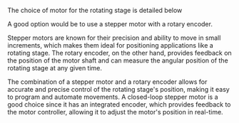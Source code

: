 The choice of motor for the rotating stage is detailed below

 A good option would be to use a stepper motor with a rotary encoder.

Stepper motors are known for their precision and ability to move in small increments, which makes them ideal for positioning applications like a rotating stage. The rotary encoder, on the other hand, provides feedback on the position of the motor shaft and can measure the angular position of the rotating stage at any given time.

The combination of a stepper motor and a rotary encoder allows for accurate and precise control of the rotating stage's position, making it easy to program and automate movements. A closed-loop stepper motor is a good choice since it has an integrated encoder, which provides feedback to the motor controller, allowing it to adjust the motor's position in real-time.
